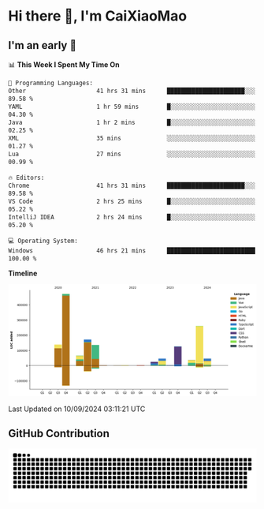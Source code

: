 # Hi there 👋, I'm CaiXiaoMao

## I'm an early 🐤
<!--START_SECTION:waka-->
📊 **This Week I Spent My Time On** 

```text
💬 Programming Languages: 
Other                    41 hrs 31 mins      ██████████████████████░░░   89.58 % 
YAML                     1 hr 59 mins        █░░░░░░░░░░░░░░░░░░░░░░░░   04.30 % 
Java                     1 hr 2 mins         █░░░░░░░░░░░░░░░░░░░░░░░░   02.25 % 
XML                      35 mins             ░░░░░░░░░░░░░░░░░░░░░░░░░   01.27 % 
Lua                      27 mins             ░░░░░░░░░░░░░░░░░░░░░░░░░   00.99 % 

🔥 Editors: 
Chrome                   41 hrs 31 mins      ██████████████████████░░░   89.58 % 
VS Code                  2 hrs 25 mins       █░░░░░░░░░░░░░░░░░░░░░░░░   05.22 % 
IntelliJ IDEA            2 hrs 24 mins       █░░░░░░░░░░░░░░░░░░░░░░░░   05.20 % 

💻 Operating System: 
Windows                  46 hrs 21 mins      █████████████████████████   100.00 % 
```

**Timeline**

![Lines of Code chart](https://raw.githubusercontent.com/caixiaomao/caixiaomao/main/assets/bar_graph.png)


 Last Updated on 10/09/2024 03:11:21 UTC
<!--END_SECTION:waka-->

## GitHub Contribution
<picture>
  <source media="(prefers-color-scheme: dark)" srcset="/dist/snake/github-contribution-grid-snake-dark.svg" />
  <source media="(prefers-color-scheme: light)" srcset="/dist/snake/github-contribution-grid-snake.svg" />
  <img alt="github contribution grid snake animation" src="/dist/snake/github-contribution-grid-snake.svg" />
</picture>
